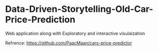 # Data-Driven-Storytelling-Old-Car-Price-Prediction
Web application along with Exploratory and interactive visulaization



Refrence:
https://github.com/PaacMaan/cars-price-predictor
